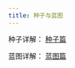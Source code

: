 ```yaml
---
title: 种子与蓝图
---
```


种子详解：<HopeIcon icon="mdi:seed-outline"/> [种子篇](/seed/)

蓝图详解：<HopeIcon icon="ph:blueprint"/> [蓝图篇](/blueprints/)
